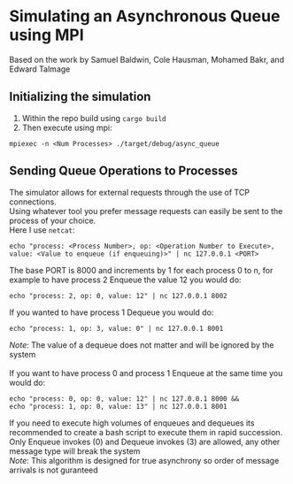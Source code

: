 # Simulating an Asynchronous Queue using MPI
Based on the work by Samuel Baldwin, Cole Hausman, Mohamed Bakr, and Edward Talmage

## Initializing the simulation
1. Within the repo build using `cargo build`
2. Then execute using mpi:
```
mpiexec -n <Num Processes> ./target/debug/async_queue
```
## Sending Queue Operations to Processes
The simulator allows for external requests through the use of TCP connections.\
Using whatever tool you prefer message requests can easily be sent to the process of your choice.\
Here I use `netcat`:
```
echo "process: <Process Number>, op: <Operation Number to Execute>, value: <Value to enqueue (if enqueuing)>" | nc 127.0.0.1 <PORT> 
```
The base PORT is 8000 and increments by 1 for each process 0 to n, for example to have process 2 Enqueue the value 12 you would do:
```
echo "process: 2, op: 0, value: 12" | nc 127.0.0.1 8002 
```
If you wanted to have process 1 Dequeue you would do:
```
echo "process: 1, op: 3, value: 0" | nc 127.0.0.1 8001
```
*Note*: The value of a dequeue does not matter and will be ignored by the system\
\
If you want to have process 0 and process 1 Enqueue at the same time you would do:
```
echo "process: 0, op: 0, value: 12" | nc 127.0.0.1 8000 && 
echo "process: 1, op: 0, value: 13" | nc 127.0.0.1 8001 
```
If you need to execute high volumes of enqueues and dequeues its recommended to create a bash script to execute them in rapid succession.\
Only Enqueue invokes (0) and Dequeue invokes (3) are allowed, any other message type will break the system\
*Note*: This algorithm is designed for true asynchrony so order of message arrivals is not guranteed 

